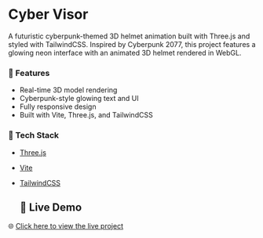 # Cyber Visor

A futuristic cyberpunk-themed 3D helmet animation built with Three.js and styled with TailwindCSS. Inspired by Cyberpunk 2077, this project features a glowing neon interface with an animated 3D helmet rendered in WebGL.

### 🌟 Features
- Real-time 3D model rendering
- Cyberpunk-style glowing text and UI
- Fully responsive design
- Built with Vite, Three.js, and TailwindCSS

### 🚀 Tech Stack
- [Three.js](https://threejs.org/)
- [Vite](https://vitejs.dev/)
- [TailwindCSS](https://tailwindcss.com/)

  ## 🔗 Live Demo

🌐 [Click here to view the live project](https://cyber-visor.vercel.app/)
